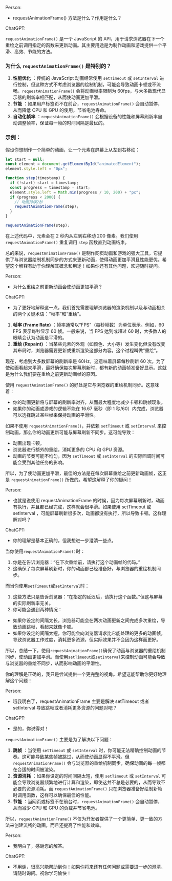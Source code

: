 Person:

- requestAnimationFrame() 方法是什么？作用是什么？

ChatGPT:

`requestAnimationFrame()` 是一个 JavaScript 的 API，用于请求浏览器在下一个重绘之前调用指定的函数来更新动画。其主要用途是为制作动画和游戏提供一个平滑、高效、节能的方法。

### 为什么 `requestAnimationFrame()` 是特别的？

1. **性能优化** ：传统的 JavaScript 动画经常使用 `setTimeout` 或 `setInterval` 进行控制，但这种方式不考虑浏览器的绘制机制，可能会导致动画卡顿或不流畅。`requestAnimationFrame()` 会将动画帧率限制为 60fps，与大多数现代显示器的刷新率相匹配，从而使动画更加平滑。
2. **节能** ：如果用户标签页不在前台，`requestAnimationFrame()` 会自动暂停，从而降低 CPU 和 GPU 的使用，节省电池寿命。
3. **自动化帧率** ：`requestAnimationFrame()` 会根据设备的性能和屏幕刷新率自动调整帧率，保证每一帧的时间间隔是最优的。

### 示例：

假设你想制作一个简单的动画，让一个元素在屏幕上从左到右移动：

```javascript
let start = null;
const element = document.getElementById("animatedElement");
element.style.left = "0px";

function step(timestamp) {
  if (!start) start = timestamp;
  const progress = timestamp - start;
  element.style.left = Math.min(progress / 10, 200) + "px";
  if (progress < 2000) {
    // 动画持续2秒
    requestAnimationFrame(step);
  }
}

requestAnimationFrame(step);
```

在上述代码中，元素会在 2 秒内从左到右移动 200 像素。我们使用 `requestAnimationFrame()` 重复调用 `step` 函数直到动画结束。

总的来说，`requestAnimationFrame()` 是制作网页动画和游戏的强大工具，它提供了与浏览器绘制机制同步的方式来更新动画，使得动画更加平滑且性能更优。希望这个解释有助于你理解其概念和用途！如果你还有其他问题，欢迎随时提问。

Person:

- 为什么重绘之前更新动画会使动画更加平滑？

ChatGPT:

- 为了更好地解释这一点，我们首先需要理解浏览器的渲染机制以及与动画相关的两个关键术语：“帧率”和“重绘”。

1. **帧率 (Frame Rate)** ：帧率通常以“FPS”（每秒帧数）为单位表示。例如，60 FPS 表示每秒显示 60 帧。一般来说，当 FPS 达到或超过 60 时，大多数人的眼睛会认为动画是平滑的。
2. **重绘 (Repaint)** ：当某些元素的外观（如颜色、大小等）发生变化但没有改变其布局时，浏览器需要更新或重新渲染这部分内容。这个过程叫做“重绘”。

现在，考虑到大多数屏幕的刷新率是 60Hz，这意味着屏幕每秒刷新 60 次。为了使动画看起来平滑，最好确保每次屏幕刷新时，都有新的动画帧准备好显示。这就是为什么我们要在重绘之前更新动画帧的原因。

使用 `requestAnimationFrame()` 的好处是它与浏览器的重绘机制同步。这意味着：

- 你的动画更新将与屏幕的刷新率对齐，从而最大程度地减少卡顿和跳帧现象。
- 如果你的动画或游戏的逻辑不能在 16.67 毫秒（即 1 秒/60）内完成，浏览器可以选择跳过某些帧来保持动画的平滑性。

如果不使用 `requestAnimationFrame()`，并依赖 `setTimeout` 或 `setInterval` 来控制动画，那么你的动画更新可能与屏幕刷新不同步。这可能导致：

- 动画出现卡顿。
- 浏览器进行额外的重绘，消耗更多的 CPU 和 GPU 资源。
- 动画的节奏可能不均匀，因为 `setTimeout` 或 `setInterval` 的实际回调时间可能会受到其他任务的影响。

所以，为了使动画更加平滑，最佳的方法是在每次屏幕重绘之前更新动画帧，这正是 `requestAnimationFrame()` 所做的。希望这解释了你的疑问！

Person:

- 也就是说使用 requestAnimationFrame 的时候，因为每次屏幕刷新时，动画有执行，并且都已经完成，这样就会很平滑。如果使用 setTimeout 或 setInterval ，可能屏幕刷新很多次，动画都没有执行，所以导致卡顿。这样理解对吗？

ChatGPT:

- 你的理解是基本正确的，但我想进一步澄清一些点。

当你使用`requestAnimationFrame()`时：

1. 你是在告诉浏览器：“在下次重绘前，请执行这个动画帧的代码。”
2. 这确保了每次屏幕刷新时，你的动画都已经准备好，与浏览器的重绘机制同步。

而当你使用`setTimeout`或`setInterval`时：

1. 这些方法只是告诉浏览器：“在指定的延迟后，请执行这个函数。”但这与屏幕的实际刷新率无关。
2. 你可能会遇到两种情况：

- 如果你设定的间隔太长，浏览器可能会在两次动画更新之间完成多次重绘，导致动画跳帧，看起来就像卡顿。
- 如果你设定的间隔太短，你可能会向浏览器请求比它能处理的更多的动画帧，导致浏览器工作过度，消耗更多资源，但实际效果并不会因为这样而更好。

所以，总结一下，使用`requestAnimationFrame()`确保了动画与浏览器的重绘机制同步，使动画更加平滑。而使用`setTimeout`或`setInterval`来控制动画可能会导致与浏览器的重绘不同步，从而影响动画的平滑性。

你的理解是正确的，我只是尝试提供一个更完整的视角。希望这能帮助你更好地理解这个问题！

Person:

- 哦我明白了，requestAnimationFrame 主要是解决 setTimeout 或者 setInterval 导致跳帧或者消耗更多资源的问题对吧？

ChatGPT:

- 是的，你说得对！

`requestAnimationFrame()` 主要是为了解决以下问题：

1. **跳帧** ：当使用 `setTimeout` 或 `setInterval` 时，你可能无法精确控制动画的节奏。这可能导致某些帧被跳过，从而使动画显得不平滑。但 `requestAnimationFrame()` 会与浏览器的重绘机制同步，确保动画的每一帧都在合适的时间被渲染。
2. **资源消耗** ：如果你设定的时间间隔太短，使用 `setTimeout` 或 `setInterval` 可能会导致浏览器频繁地进行计算和渲染，即使这并不总是必要的，从而导致不必要的资源消耗。而 `requestAnimationFrame()` 只在浏览器准备好绘制新帧时调用函数，这样可以确保最佳的性能。
3. **节能** ：当网页或标签不在前台时，`requestAnimationFrame()` 会自动暂停，从而减少 CPU 和 GPU 的负载并节省电池。

所以，`requestAnimationFrame()` 不仅为开发者提供了一个更简单、更一致的方法来创建流畅的动画，而且还提高了性能和效率。

Person:

- 我明白了，感谢您的解答。

ChatGPT:

- 不用谢，很高兴能帮助到你！如果你将来还有任何问题或需要进一步的澄清，请随时询问。祝你学习愉快！
